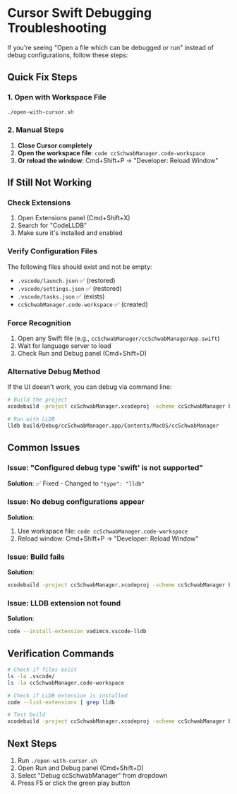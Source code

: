 # Cursor Swift Debugging Troubleshooting

If you're seeing "Open a file which can be debugged or run" instead of debug configurations, follow these steps:

## Quick Fix Steps

### 1. Open with Workspace File
```bash
./open-with-cursor.sh
```

### 2. Manual Steps
1. **Close Cursor completely**
2. **Open the workspace file**: `code ccSchwabManager.code-workspace`
3. **Or reload the window**: Cmd+Shift+P → "Developer: Reload Window"

## If Still Not Working

### Check Extensions
1. Open Extensions panel (Cmd+Shift+X)
2. Search for "CodeLLDB"
3. Make sure it's installed and enabled

### Verify Configuration Files
The following files should exist and not be empty:
- `.vscode/launch.json` ✅ (restored)
- `.vscode/settings.json` ✅ (restored)
- `.vscode/tasks.json` ✅ (exists)
- `ccSchwabManager.code-workspace` ✅ (created)

### Force Recognition
1. Open any Swift file (e.g., `ccSchwabManager/ccSchwabManagerApp.swift`)
2. Wait for language server to load
3. Check Run and Debug panel (Cmd+Shift+D)

### Alternative Debug Method
If the UI doesn't work, you can debug via command line:
```bash
# Build the project
xcodebuild -project ccSchwabManager.xcodeproj -scheme ccSchwabManager build

# Run with LLDB
lldb build/Debug/ccSchwabManager.app/Contents/MacOS/ccSchwabManager
```

## Common Issues

### Issue: "Configured debug type 'swift' is not supported"
**Solution**: ✅ Fixed - Changed to `"type": "lldb"`

### Issue: No debug configurations appear
**Solution**: 
1. Use workspace file: `code ccSchwabManager.code-workspace`
2. Reload window: Cmd+Shift+P → "Developer: Reload Window"

### Issue: Build fails
**Solution**: 
```bash
xcodebuild -project ccSchwabManager.xcodeproj -scheme ccSchwabManager build
```

### Issue: LLDB extension not found
**Solution**: 
```bash
code --install-extension vadimcn.vscode-lldb
```

## Verification Commands

```bash
# Check if files exist
ls -la .vscode/
ls -la ccSchwabManager.code-workspace

# Check if LLDB extension is installed
code --list-extensions | grep lldb

# Test build
xcodebuild -project ccSchwabManager.xcodeproj -scheme ccSchwabManager build
```

## Next Steps

1. Run `./open-with-cursor.sh`
2. Open Run and Debug panel (Cmd+Shift+D)
3. Select "Debug ccSchwabManager" from dropdown
4. Press F5 or click the green play button 